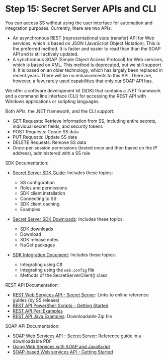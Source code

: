 [title]: # (15. Secret Server APIs and CLI)
[tags]: # (API)
[priority]: # (1015)

# Step 15: Secret Server APIs and CLI

You can access SS without using the user interface for automation and integration purposes. Currently, there are two APIs:

- An asynchronous REST (representational state transfer) API for Web services, which is based on JSON (JavaScript Object Notation). This is the preferred method. It is faster and easier to read than than the SOAP API and is still actively updated.
- A synchronous SOAP (Simple Object Access Protocol) for Web services, which is based on XML. This method is deprecated, but we still support it. It is based on an older technology, which has largely been replaced in recent years. There will be no enhancements to this API. There are, however, a few, rarely used capabilities that only our SOAP API has.

We offer a software development kit (SDK) that contains a .NET framework and a command line interface (CLI) for accessing the REST API with Windows applications or scripting languages.

Both APIs, the .NET framework, and the CLI support:

- GET Requests: Retrieve information from SS, including entire secrets, individual secret fields, and security tokens
- POST Requests: Create SS data
- PUT Requests: Update SS data
- DELETE Requests: Remove SS data
- Once-per-session permissions (tested once and then based on the IP address), administered with a SS rule

SDK Documentation:

-  [Secret Server SDK Guide](../../api-scripting/sdk-cli/index.md): Includes these topics:

   - SS configuration
   - Roles and permissions
   - SDK client installation
   - Connecting to SS
   - SDK client caching
   - Examples

-  [Secret Server SDK Downloads](../../api-scripting/sdk-downloads/index.md): Includes these topics:
   - SDK downloads
   - Download
   - SDK release notes
   - NuGet packages

-  [SDK Integration Document](https://github.com/thycotic/sdk-documentation): Includes these topics:

   - Integrating using C#
   - Integrating using the `web.config` file
   - Methods of the SecretServerClient() class

REST API Documentation:

- [REST Web Services API - Secret Server](../../api-scripting/rest-api-reference-download/index.md): Links to online reference guides (by SS release)
- [REST API PowerShell Scripts - Getting Started](../../api-scripting/rest-api-powershell-examples/index.md)
- [REST API Perl Examples](../../api-scripting/soap-perl-example-code/index.md)
- [REST API Java Examples](../../api-scripting/soap-perl-example-code/index.md): Downloadable Zip file

SOAP API Documentation:

- [SOAP Web Services API - Secret Server](https://updates.thycotic.net/secretserver/documents/SS_WebServicesGuide.pdf): Reference guide in a downloadable PDF
- [Using Web Services with SOAP and JavaScript](https://thycotic.force.com/support/s/article/Using-Web-Services-with-SOAP-Javascript)
- [SOAP-based Web services API - Getting Started](../../api-scripting/soap-api-powershell-examples/index.md)
